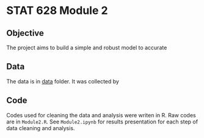 # STAT 628 Module 2

## Objective  
The project aims to build a simple and robust model to accurate


## Data  
The data is in [data](https://github.com/JumpyJumpy/stat628-module2/tree/master/data) folder. It was collected by


## Code  
Codes used for cleaning the data and analysis were writen in R. Raw codes are in `Module2.R`. See `Module2.ipynb` for results presentation for each step of data cleaning and analysis.